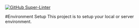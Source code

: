 [![GitHub Super-Linter](https://github.com/open-homelab/dev-environment/workflows/lint/badge.svg)](https://github.com/marketplace/actions/super-linter)

#Environment Setup
This project is to setup your local or server environment.
